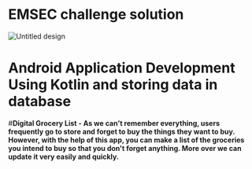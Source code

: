 # EMSEC challenge solution
![Untitled design](https://user-images.githubusercontent.com/85143283/192148619-68cd881b-a69d-4ac9-8773-eb7fa3f5f1c9.png)
# Android Application Development Using Kotlin and storing data in database

#**Digital Grocery List - As we can't remember everything, users frequently go to store and forget to buy the things they want to buy. However, with the help of this app, you can make a list of the groceries you intend to buy so that you don't forget anything. More over we can update it very easily and quickly.**
